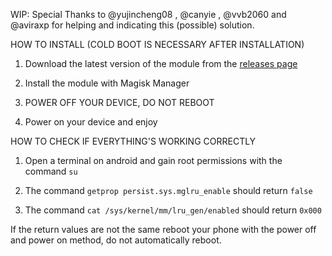 WIP:
Special Thanks to @yujincheng08 , @canyie , @vvb2060 and @aviraxp for helping and indicating this (possible) solution.

HOW TO INSTALL (COLD BOOT IS NECESSARY AFTER INSTALLATION)

1. Download the latest version of the module from the [releases page](https://github.com/LukeSkyD/NP1-MGLRU-FIX/releases)

2. Install the module with Magisk Manager

3. POWER OFF YOUR DEVICE, DO NOT REBOOT

4. Power on your device and enjoy

HOW TO CHECK IF EVERYTHING'S WORKING CORRECTLY

1. Open a terminal on android and gain root permissions with the command
```su```

2. The command ```getprop persist.sys.mglru_enable``` should return ```false```

3. The command ```cat /sys/kernel/mm/lru_gen/enabled``` should return ```0x000```

If the return values are not the same reboot your phone with the power off and power on method, do not automatically reboot.
